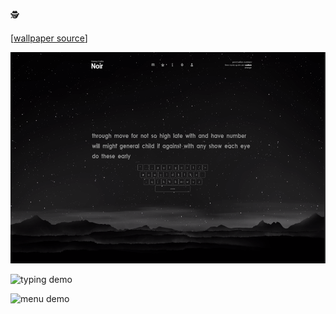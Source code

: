 🕵

[[wallpaper source](https://steamcommunity.com/sharedfiles/filedetails/?id=1345100339)]

<img src="demo/screenshot.png" width="600px" height="338"/>

![typing demo](demo/typing.gif)

![menu demo](demo/menu.gif)
